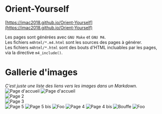 # Orient-Yourself

[https://imac2018.github.io/Orient-Yourself](https://imac2018.github.io/Orient-Yourself)  
  
Les pages sont générées avec `GNU Make` et `GNU M4`.  
Les fichiers `m4html/*.m4.html` sont les sources des pages à générer.  
Les fichiers `m4html/*.html` sont des bouts d'HTML incluables par les pages, via la directive `m4_include()`.

# Gallerie d'images
*C'est juste une liste des liens vers les images dans un Markdown.*  
![Page d'accueil](https://wallpapers.wallhaven.cc/wallpapers/full/wallhaven-219501.jpg)
![Page d'accueil](https://wallpapers.wallhaven.cc/wallpapers/full/wallhaven-124293.jpg)  
![Page 2](https://wallpapers.wallhaven.cc/wallpapers/full/wallhaven-413687.jpg)  
![Page 3](https://s-media-cache-ak0.pinimg.com/originals/8b/16/83/8b168329ae3c1af59cb26b0a3372a211.jpg)  
![Page 5](http://thesavorycafened.com/wp-content/uploads/2014/06/Turkish-sand-coffee.jpg)
![Page 5 bis](http://thesavorycafened.com/wp-content/uploads/2014/06/Turkish-sand-coffee.jpg)
![Foo](http://www.theorganictribe.com/wp-content/uploads/2014/11/Dollarphotoclub_720456921.jpg)
![Page 4](http://sunday.com.pk/wp-content/uploads/2016/06/Turkish-Delight-overload.jpg)
![Page 4 bis](http://www.zententia.net/wp-content/uploads/2016/03/Barazekn-6.jpg)
![Bouffe](http://www.trbimg.com/img-57b9e258/turbine/la-dd-turkish-delight-loqhum-20160819-snap)
![Foo](http://jessienextdoor.com/wp-content/uploads/2012/10/turkish1.jpg)
